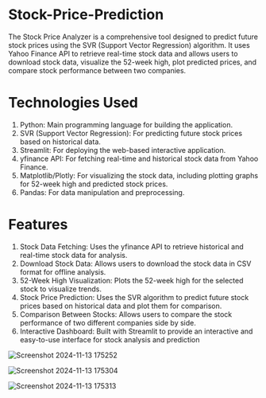 # Stock-Price-Prediction
The Stock Price Analyzer is a comprehensive tool designed to predict future stock prices using the SVR (Support Vector Regression) algorithm. It uses Yahoo Finance API to retrieve real-time stock data and allows users to download stock data, visualize the 52-week high, plot predicted prices, and compare stock performance between two companies.

# Technologies Used
1) Python: Main programming language for building the application.
2) SVR (Support Vector Regression): For predicting future stock prices based on historical data.
3) Streamlit: For deploying the web-based interactive application.
4) yfinance API: For fetching real-time and historical stock data from Yahoo Finance.
5) Matplotlib/Plotly: For visualizing the stock data, including plotting graphs for 52-week high and predicted stock prices.
6) Pandas: For data manipulation and preprocessing.
   
# Features
1) Stock Data Fetching: Uses the yfinance API to retrieve historical and real-time stock data for analysis.
2) Download Stock Data: Allows users to download the stock data in CSV format for offline analysis.
3) 52-Week High Visualization: Plots the 52-week high for the selected stock to visualize trends.
4) Stock Price Prediction: Uses the SVR algorithm to predict future stock prices based on historical data and plot them for comparison.
5) Comparison Between Stocks: Allows users to compare the stock performance of two different companies side by side.
6) Interactive Dashboard: Built with Streamlit to provide an interactive and easy-to-use interface for stock analysis and prediction

![Screenshot 2024-11-13 175252](https://github.com/user-attachments/assets/eb1c525d-1b29-469a-9454-ca6862e98fe4)

![Screenshot 2024-11-13 175304](https://github.com/user-attachments/assets/7329c866-ec66-4003-84f4-efca92793600)

![Screenshot 2024-11-13 175313](https://github.com/user-attachments/assets/b9306f03-266a-48ff-98b6-2d97ae235991)




